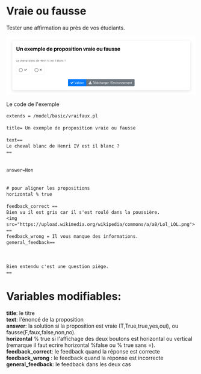 
# Vraie ou fausse

Tester une affirmation au près de vos étudiants.

[![image](./VF.png)](https://pl.u-pem.fr/filebrowser/demo/32678/)



Le code de l'exemple 
```
extends = /model/basic/vraifaux.pl

title= Un exemple de proposition vraie ou fausse 

text==
Le cheval blanc de Henri IV est il blanc ? 
==


answer=Non


# pour aligner les propositions 
horizontal % true 

feedback_correct ==
Bien vu il est gris car il s'est roulé dans la poussière.  
<img src="https://upload.wikimedia.org/wikipedia/commons/a/a8/Lol_LOL.png">
==
feedback_wrong = Il vous manque des informations.
general_feedback==



Bien entendu c'est une question piège.
==

```

# Variables modifiables:

   **title**: le titre   
   **text**: l'énoncé de la proposition   
   **answer**: la solution si la proposition est vraie (T,True,true,yes,oui),  ou fausse(F,faux,false,non,no).  
   **horizontal** % true si l'affichage des deux boutons est horizontal ou vertical (remarque il faut ecrire horizontal %false ou % true sans =). 
   **feedback_correct**: le feedback quand la réponse est correcte   
   **feedback_wrong** : le feedback quand la réponse est incorrecte   
   **general_feedback**: le feedback dans les deux cas   
   

